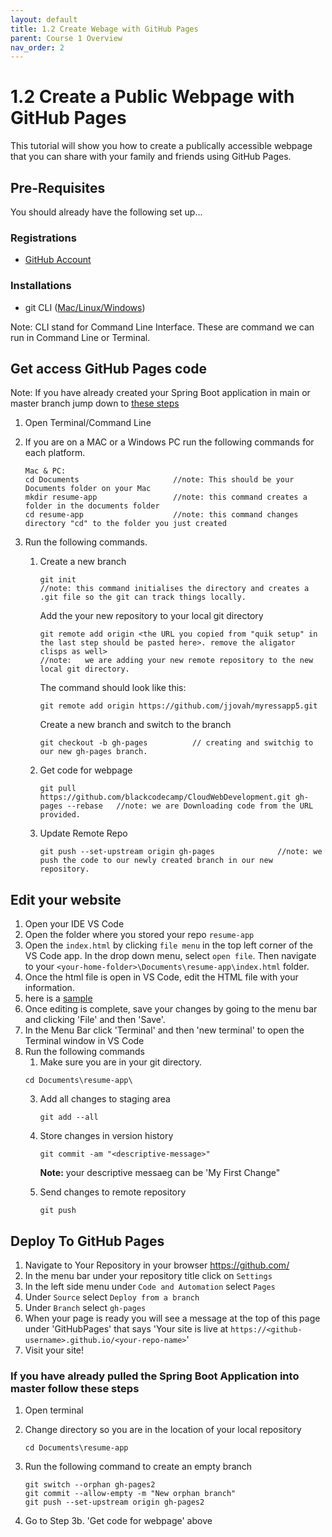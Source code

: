 ```yaml
---
layout: default
title: 1.2 Create Webage with GitHub Pages
parent: Course 1 Overview
nav_order: 2
---
```


# 1.2 Create a Public Webpage with GitHub Pages
This tutorial will show you how to create a publically accessible webpage that you can share with your family and friends using GitHub Pages.


## Pre-Requisites
You should already have the following set up...
### Registrations
* [GitHub Account](www.github.com)

### Installations
* git CLI ([Mac/Linux](https://git-scm.com/book/en/v2/Getting-Started-Installing-Git)<a href = '/CloudWebDevelopment/[2022] How to install Git on Windows 10 _ 11 (step by step guide) _ by Valentin Despa _ DevOps with Valentine _ Medium.pdf' target = '_blank'>/Windows</a>)


Note: CLI stand for Command Line Interface. These are command we can run in Command Line or Terminal.

## Get access GitHub Pages code
Note: If you have already created your Spring Boot application in main or master branch jump down to [these steps](#if-you-have-already-pulled-the-spring-boot-application-into-master-follow-these-steps)

1. Open Terminal/Command Line
2. If you are on a MAC or a Windows PC run the following commands for each platform.
    ```
    Mac & PC:
    cd Documents                     //note: This should be your Documents folder on your Mac
    mkdir resume-app                 //note: this command creates a folder in the documents folder
    cd resume-app                    //note: this command changes directory "cd" to the folder you just created
    ```
    
3. Run the following commands. 

    1. Create a new branch
        ```
        git init  
        //note: this command initialises the directory and creates a .git file so the git can track things locally.
        ```
        Add the your new repository to your local git directory
        ```
        git remote add origin <the URL you copied from "quik setup" in the last step should be pasted here>. remove the aligator clisps as well>   
        //note:   we are adding your new remote repository to the new local git directory.
        ```
        
        The command should look like this: 
        ```
        git remote add origin https://github.com/jjovah/myressapp5.git
        ```
        Create a new branch and switch to the branch
        ```
        git checkout -b gh-pages          // creating and switchig to our new gh-pages branch.
        ```
    2. Get code for webpage
        ```
        git pull https://github.com/blackcodecamp/CloudWebDevelopment.git gh-pages --rebase   //note: we are Downloading code from the URL provided.
        ```
    4. Update Remote Repo
        ```
        git push --set-upstream origin gh-pages              //note: we push the code to our newly created branch in our new repository.
        ```


## Edit your website
1. Open your IDE VS Code
2. Open the folder where you stored your repo `resume-app`
3. Open the `index.html` by clicking `file menu` in the top left corner of the VS Code app. In the drop down menu, select `open file`. Then navigate to your `<your-home-folder>\Documents\resume-app\index.html` folder. 
4. Once the html file is open in VS Code, edit the HTML file with your information.
5. here is a [sample](https://github.com/blackcodecamp/CloudWebDevelopment/blob/docs/logos/code-sample.png) 
6. Once editing is complete, save your changes by going to the menu bar and clicking 'File' and then 'Save'.  
7. In the Menu Bar click 'Terminal' and then 'new terminal' to open the Terminal window in VS Code
8. Run the following commands
    1. Make sure you are in your git directory.
     ```
     cd Documents\resume-app\
     ```
    3. Add all changes to staging area
        ```
        git add --all
        ```
    2. Store changes in version history
        ```
        git commit -am "<descriptive-message>"
        ```

        **Note:** your descriptive messaeg can be 'My First Change"
    3. Send changes to remote repository
        ```
        git push
        ```

## Deploy To GitHub Pages
1. Navigate to Your Repository in your browser https://github.com/
2. In the menu bar under your repository title click on `Settings`
3. In the left side menu under `Code and Automation` select `Pages`
4. Under `Source` select `Deploy from a branch`
5. Under `Branch` select `gh-pages`
6. When your page is ready you will see a message at the top of this page under 'GitHubPages' that says 'Your site is live at `https://<github-username>.github.io/<your-repo-name>`'
7. Visit your site!

### If you have already pulled the Spring Boot Application into master follow these steps
1. Open terminal
2. Change directory so you are in the location of your local repository
    ```
    cd Documents\resume-app
    ```
3. Run the following command to create an empty branch 
    ```
    git switch --orphan gh-pages2
    git commit --allow-empty -m "New orphan branch"
    git push --set-upstream origin gh-pages2
    ```

4. Go to Step 3b. 'Get code for webpage' above
